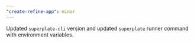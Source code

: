 ```yaml
---
"create-refine-app": minor
---
```


Updated `superplate-cli` version and updated `superplate` runner command with environment variables.
